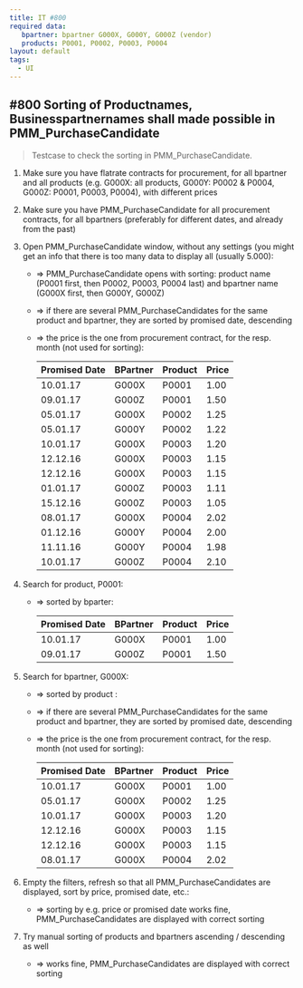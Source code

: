 ```yaml
---
title: IT #800
required data:
   bpartner: bpartner G000X, G000Y, G000Z (vendor)
   products: P0001, P0002, P0003, P0004
layout: default
tags:
  - UI
---
```

## #800 Sorting of Productnames, Businesspartnernames shall made possible in PMM_PurchaseCandidate

> Testcase to check the sorting in PMM_PurchaseCandidate.


1. Make sure you have flatrate contracts for procurement, for all bpartner and all products (e.g. G000X: all products, G000Y: P0002 & P0004, G000Z: P0001, P0003, P0004), with different prices

1. Make sure you have PMM_PurchaseCandidate for all procurement contracts, for all bpartners (preferably for different dates, and already from the past)

1. Open PMM_PurchaseCandidate window, without any settings (you might get an info that there is too many data to display all (usually 5.000):
	* => PMM_PurchaseCandidate opens with sorting: product name (P0001 first, then P0002, P0003, P0004 last) and bpartner name (G000X first, then G000Y, G000Z)
	* => if there are several PMM_PurchaseCandidates for the same product and bpartner, they are sorted by promised date, descending
	* => the price is the one from procurement contract, for the resp. month (not used for sorting):
		
		
		| Promised Date | BPartner | Product | Price |
		| ------------- | -------- | ------- | ----- |
		| 10.01.17      | G000X    | P0001   | 1.00  |
		| 09.01.17      | G000Z    | P0001   | 1.50  |
		| 05.01.17      | G000X    | P0002   | 1.25  |
		| 05.01.17      | G000Y    | P0002   | 1.22  |
		| 10.01.17      | G000X    | P0003   | 1.20  |
		| 12.12.16      | G000X    | P0003   | 1.15  |
		| 12.12.16      | G000X    | P0003   | 1.15  |
		| 01.01.17      | G000Z    | P0003   | 1.11  |
		| 15.12.16      | G000Z    | P0003   | 1.05  |
		| 08.01.17      | G000X    | P0004   | 2.02  |
		| 01.12.16      | G000Y    | P0004   | 2.00  |
		| 11.11.16      | G000Y    | P0004   | 1.98  |
		| 10.01.17      | G000Z    | P0004   | 2.10  |
		

1. Search for product, P0001:
	* => sorted by bparter:
	

		| Promised Date | BPartner | Product | Price |
		| ------------- | -------- | ------- | ----- |
		| 10.01.17      | G000X    | P0001   | 1.00  |
		| 09.01.17      | G000Z    | P0001   | 1.50  |
		

1. Search for bpartner, G000X:
	* => sorted by product
	:
	* => if there are several PMM_PurchaseCandidates for the same product and bpartner, they are sorted by promised date, descending
	* => the price is the one from procurement contract, for the resp. month (not used for sorting):
	
	
		| Promised Date | BPartner | Product | Price |
		| ------------- | -------- | ------- | ----- |
		| 10.01.17      | G000X    | P0001   | 1.00  |
		| 05.01.17      | G000X    | P0002   | 1.25  |
		| 10.01.17      | G000X    | P0003   | 1.20  |
		| 12.12.16      | G000X    | P0003   | 1.15  |
		| 12.12.16      | G000X    | P0003   | 1.15  |
		| 08.01.17      | G000X    | P0004   | 2.02  |
		
		
1. Empty the filters, refresh so that all PMM_PurchaseCandidates are displayed, sort by price, promised date, etc.:
	* => sorting by e.g. price or promised date works fine, PMM_PurchaseCandidates are displayed with correct sorting
	
1. Try manual sorting of products and bpartners ascending / descending as well
	* => works fine, PMM_PurchaseCandidates are displayed with correct sorting
		
	